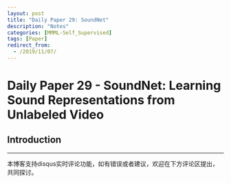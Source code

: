 ```yaml
---
layout: post
title: "Daily Paper 29: SoundNet"
description: "Notes"
categories: [MMML-Self_Supervised]
tags: [Paper]
redirect_from:
  - /2019/11/07/
---
```


# Daily Paper 29 - SoundNet: Learning Sound Representations from Unlabeled Video  

## Introduction  



---
本博客支持disqus实时评论功能，如有错误或者建议，欢迎在下方评论区提出，共同探讨。  
